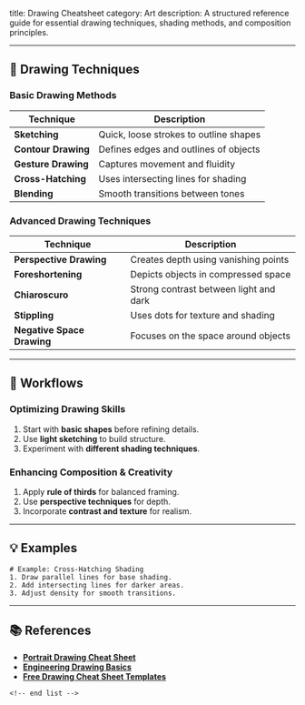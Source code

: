 
title: Drawing Cheatsheet
category: Art
description: A structured reference guide for essential drawing techniques, shading methods, and composition principles.

---

## 🎨 **Drawing Techniques**

### **Basic Drawing Methods**

| Technique                 | Description                            |
| ------------------------- | -------------------------------------- |
| **Sketching**       | Quick, loose strokes to outline shapes |
| **Contour Drawing** | Defines edges and outlines of objects  |
| **Gesture Drawing** | Captures movement and fluidity         |
| **Cross-Hatching**  | Uses intersecting lines for shading    |
| **Blending**        | Smooth transitions between tones       |

### **Advanced Drawing Techniques**

| Technique                        | Description                            |
| -------------------------------- | -------------------------------------- |
| **Perspective Drawing**    | Creates depth using vanishing points   |
| **Foreshortening**         | Depicts objects in compressed space    |
| **Chiaroscuro**            | Strong contrast between light and dark |
| **Stippling**              | Uses dots for texture and shading      |
| **Negative Space Drawing** | Focuses on the space around objects    |

---

## 🔄 **Workflows**

### **Optimizing Drawing Skills**

1. Start with **basic shapes** before refining details.
2. Use **light sketching** to build structure.
3. Experiment with **different shading techniques**.

### **Enhancing Composition & Creativity**

1. Apply **rule of thirds** for balanced framing.
2. Use **perspective techniques** for depth.
3. Incorporate **contrast and texture** for realism.

---

## 💡 **Examples**

```plaintext
# Example: Cross-Hatching Shading
1. Draw parallel lines for base shading.  
2. Add intersecting lines for darker areas.  
3. Adjust density for smooth transitions.  
```

---

## 📚 **References**

- **[Portrait Drawing Cheat Sheet](https://www.scribd.com/document/772924318/portrait-drawing-cheat-sheet-v2)**
- **[Engineering Drawing Basics](https://learnmech.com/engineering-drawing-basic-sheet-layout-title-block-notes/)**
- **[Free Drawing Cheat Sheet Templates](https://www.template.net/cheatsheet)**

```
<!-- end list -->
```
